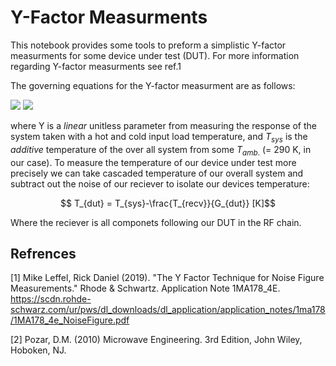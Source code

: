 # Y-Factor Measurments

This notebook provides some tools to preform a simplistic Y-factor measurments for some device under test (DUT). For more information regarding Y-factor measurments see ref.1

The governing equations for the Y-factor measurment are as follows: 

<img src="https://render.githubusercontent.com/render/math?math=Y%20\equiv%20\frac{P_{hot}}{P_{cold}}%20\left[%20\frac{W}{W}%20\right]">


<img  src="https://render.githubusercontent.com/render/math?math=T_{sys} = \frac{T_{hot} - Y \cdot T_{cold}}{Y-1} [K]">

where Y is a _linear_ unitless parameter from measuring the response of the system taken with a hot and cold input load temperature, and $T_{sys}$ is the _additive_ temperature of the over all system from some $T_{amb.}$ (= 290 K, in our case). To measure the temperature of our device under test more precisely we can take cascaded temperature of our overall system and subtract out the noise of our reciever  to isolate our devices temperature: 

$$ T_{dut} = T_{sys}-\frac{T_{recv}}{G_{dut}} [K]$$

Where the reciever is all componets following our DUT in the RF chain.

## Refrences

[1] Mike Leffel, Rick Daniel (2019). "The Y Factor Technique for Noise
Figure Measurements." Rhode & Schwartz. Application Note 1MA178_4E. https://scdn.rohde-schwarz.com/ur/pws/dl_downloads/dl_application/application_notes/1ma178/1MA178_4e_NoiseFigure.pdf

[2] Pozar, D.M. (2010) Microwave Engineering. 3rd Edition, John Wiley, Hoboken, NJ. 